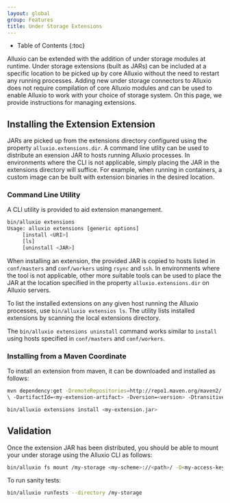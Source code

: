```yaml
---
layout: global
group: Features
title: Under Storage Extensions
---
```


* Table of Contents
{:toc}

Alluxio can be extended with the addition of under storage modules at runtime. Under storage
extensions (built as JARs) can be included at a specific location to be picked up by core Alluxio
without the need to restart any running processes. Adding new under storage connectors to Alluxio
does not require compilation of core Alluxio modules and can be used to enable Alluxio to work with
your choice of storage system. On this page, we provide instructions for managing extensions.

## Installing the Extension Extension

JARs are picked up from the extensions directory configured using the property
`alluxio.extensions.dir`. A command line utlity can be used to distribute an exension JAR to hosts
running Alluxio processes. In environments where the CLI is not applicable, simply placing the JAR
in the extensions directory will suffice. For example, when running in containers, a custom image
can be built with extension binaries in the desired location.

### Command Line Utility

A CLI utility is provided to aid extension manangement.

```bash
bin/alluxio extensions
Usage: alluxio extensions [generic options]
	 [install <URI>]
	 [ls]
	 [uninstall <JAR>]
```

When installing an extension, the provided JAR is copied to hosts listed in `conf/masters` and
`conf/workers` using `rsync` and `ssh`. In environments where the tool is not applicable, other
more suitable tools can be used to place the JAR at the location specified in the property
`alluxio.extensions.dir` on Alluxio servers.

To list the installed extensions on any given host running the Alluxio processes, use `bin/alluxio
extensios ls`. The utility lists installed extensions by scanning the local extensions directory.

The `bin/alluxio extensions uninstall` command works similar to `install` using hosts specified in
`conf/masters` and `conf/workers`.

### Installing from a Maven Coordinate

To install an extension from maven, it can be downloaded and installed as follows:

```bash
mvn dependency:get -DremoteRepositories=http://repo1.maven.org/maven2/ -DgroupId=<my-extension-group>
\ -DartifactId=<my-extension-artifact> -Dversion=<version> -Dtransitive=false -Ddest=<my-extension>.jar

bin/alluxio extensions install <my-extension.jar>
```

## Validation

Once the extension JAR has been distributed, you should be able to mount your under storage using
the Alluxio CLI as follows:

```bash
bin/alluxio fs mount /my-storage <my-scheme>://<path>/ -D<my-access-key>=<value>
```

To run sanity tests:
```bash
bin/alluxio runTests --directory /my-storage
```